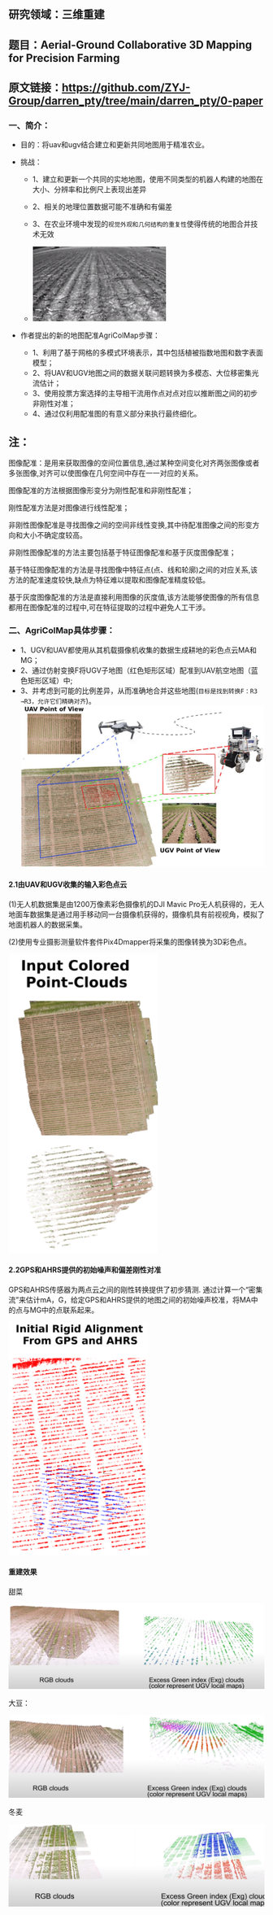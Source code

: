 研究领域：三维重建
-----  
题目：Aerial-Ground Collaborative 3D Mapping for Precision Farming
-----  
原文链接：https://github.com/ZYJ-Group/darren_pty/tree/main/darren_pty/0-paper  
-----  

### 一、简介：
  - 目的：将uav和ugv结合建立和更新共同地图用于精准农业。
  - 挑战：
     - 1、建立和更新一个共同的实地地图，使用不同类型的机器人构建的地图在大小、分辨率和比例尺上表现出差异
     - 2、相关的地理位置数据可能不准确和有偏差
     - 3、在农业环境中发现的```视觉外观和几何结构的重复性```使得传统的地图合并技术无效

     - ![](https://github.com/ZYJ-Group/darren_pty/blob/main/darren_pty/pic(Ninth%20week)/40.png)

  - 作者提出的新的地图配准AgriColMap步骤：
     - 1、利用了基于网格的多模式环境表示，其中包括植被指数地图和数字表面模型；
     - 2、将UAV和UGV地图之间的数据关联问题转换为多模态、大位移密集光流估计；
     - 3、使用投票方案选择的主导相干流用作点对点对应以推断图之间的初步非刚性对准；
     - 4、通过仅利用配准图的有意义部分来执行最终细化。



## 注：
图像配准：是用来获取图像的空间位置信息,通过某种空间变化对齐两张图像或者多张图像,对齐可以使图像在几何空间中存在一一对应的关系。

图像配准的方法根据图像形变分为刚性配准和非刚性配准；

刚性配准方法是对图像进行线性配准；

非刚性图像配准是寻找图像之间的空间非线性变换,其中待配准图像之间的形变方向和大小不确定度较高。

非刚性图像配准的方法主要包括基于特征图像配准和基于灰度图像配准；

基于特征图像配准的方法是寻找图像中特征点(点、线和轮廓)之间的对应关系,该方法的配准速度较快,缺点为特征难以提取和图像配准精度较低。

基于灰度图像配准的方法是直接利用图像的灰度值,该方法能够使图像的所有信息都用在图像配准的过程中,可在特征提取的过程中避免人工干涉。


### 二、AgriColMap具体步骤：
- 1、UGV和UAV都使用从其机载摄像机收集的数据生成耕地的彩色点云MA和MG；
- 2、通过仿射变换F将UGV子地图（红色矩形区域）配准到UAV航空地图（蓝色矩形区域）中;
- 3、并考虑到可能的比例差异，从而准确地合并这些地图(```目标是找到转换F：R3 →R3，允许它们精确对齐```)。
 ![](https://github.com/ZYJ-Group/darren_pty/blob/main/darren_pty/pic(Ninth%20week)/41.png)

#### 2.1由UAV和UGV收集的输入彩色点云 
(1)无人机数据集是由1200万像素彩色摄像机的DJI Mavic Pro无人机获得的，无人地面车数据集是通过用手移动同一台摄像机获得的，摄像机具有前视视角，模拟了地面机器人的数据采集。

(2)使用专业摄影测量软件套件Pix4Dmapper将采集的图像转换为3D彩色点。

![](https://github.com/ZYJ-Group/darren_pty/blob/main/darren_pty/pic(Ninth%20week)/42.png)


#### 2.2GPS和AHRS提供的初始噪声和偏差刚性对准
GPS和AHRS传感器为两点云之间的刚性转换提供了初步猜测.
通过计算一个“密集流”来估计mA，G，给定GPS和AHRS提供的地图之间的初始噪声校准，将MA中的点与MG中的点联系起来。

![](https://github.com/ZYJ-Group/darren_pty/blob/main/darren_pty/pic(Ninth%20week)/43.png)



#### 重建效果
甜菜

![](https://github.com/ZYJ-Group/darren_pty/blob/main/darren_pty/pic(Ninth%20week)/49.png)

大豆：

![](https://github.com/ZYJ-Group/darren_pty/blob/main/darren_pty/pic(Ninth%20week)/50.png)

冬麦

![](https://github.com/ZYJ-Group/darren_pty/blob/main/darren_pty/pic(Ninth%20week)/51.png)

